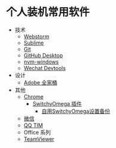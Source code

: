 # 个人装机常用软件

* 技术
  * [Webstorm](https://github.com/cycjimmy/development-notes/blob/master/notes/code_editor/Web_Storm.md)
  * [Sublime](https://github.com/cycjimmy/development-notes/blob/master/notes/code_editor/Sublime_Text_3.md)
  * [Git](https://git-scm.com/)
  * [GitHub Desktop](https://desktop.github.com/)
  * [nvm-windows](https://github.com/cycjimmy/development-notes/blob/master/notes/tools/nvm-windows.md)
  * [Wechat Devtools](https://developers.weixin.qq.com/miniprogram/dev/devtools/download.html)
* 设计
  * [Adobe 全家桶](https://www.adobe.com/)
* 其他
  * [Chrome](https://www.google.com/chrome/?system=true&standalone=1)
    * [SwitchyOmega 插件](https://github.com/FelisCatus/SwitchyOmega/releases)
      * [自用SwitchyOmega设置备份](../files/myOmegaOptions.bak)
  * [微信](https://weixin.qq.com/)
  * [QQ TIM](http://tim.qq.com/download.html)
  * Office 系列
  * [TeamViewer](https://www.teamviewer.com)

